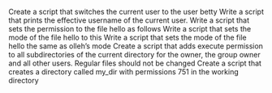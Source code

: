 Create a script that switches the current user to the user betty
Write a script that prints the effective username of the current user.
Write a script that sets the permission to the file hello as follows
Write a script that sets the mode of the file hello to this
Write a script that sets the mode of the file hello the same as olleh’s mode
Create a script that adds execute permission to all subdirectories of the current directory for the owner, the group owner and all other users. Regular files should not be changed
Create a script that creates a directory called my_dir with permissions 751 in the working directory
